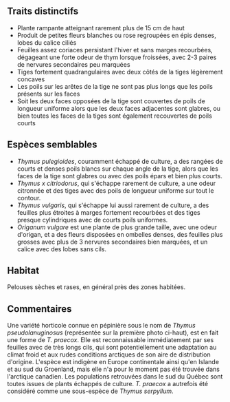 
<!--
1-https://www.inaturalist.org/observations/220825558
1-https://www.inaturalist.org/observations/248412559
1-https://www.inaturalist.org/observations/260989505
2-https://www.inaturalist.org/observations/233060002
2-https://www.inaturalist.org/observations/199375799
2-https://www.inaturalist.org/observations/67194595
1-https://www.inaturalist.org/observations/231693761
1-https://www.inaturalist.org/observations/237600275
-->

## Traits distinctifs

- Plante rampante atteignant rarement plus de 15 cm de haut
- Produit de petites fleurs blanches ou rose regroupées en épis denses, lobes du calice ciliés
- Feuilles assez coriaces persistant l'hiver et sans marges recourbées, dégageant une forte odeur de thym lorsque froissées, avec 2-3 paires de nervures secondaires peu marquées
- Tiges fortement quadrangulaires avec deux côtés de la tiges légèrement concaves
- Les poils sur les arêtes de la tige ne sont pas plus longs que les poils présents sur les faces
- Soit les deux faces opposées de la tige sont couvertes de poils de longueur uniforme alors que les deux faces adjacentes sont glabres, ou bien toutes les faces de la tiges sont également recouvertes de poils courts 

## Espèces semblables

- _Thymus pulegioides_, couramment échappé de culture, a des rangées de courts et denses poils blancs sur chaque angle de la tige, alors que les faces de la tige sont glabres ou avec des poils épars et bien plus courts.
- _Thymus x citriodorus_, qui s'échappe rarement de culture, a une odeur citronnée et des tiges avec des poils de longueur uniforme sur tout le contour. 
- _Thymus vulgaris_, qui s'échappe lui aussi rarement de culture, a des feuilles plus étroites à marges fortement recourbées et des tiges presque cylindriques avec de courts poils uniformes.
- _Origanum vulgare_ est une plante de plus grande taille, avec une odeur d'origan, et a des fleurs disposées en ombelles denses, des feuilles plus grosses avec plus de 3 nervures secondaires bien marquées, et un calice avec des lobes sans cils.


## Habitat

Pelouses sèches et rases, en général près des zones habitées.

## Commentaires

Une variété horticole connue en pépinière sous le nom de _Thymus pseudolanuginosus_ (représentée sur la première photo ci-haut), est en fait une forme de _T. praecox_. Elle est reconnaissable immédiatement par ses feuilles avec de très longs cils, qui sont potentiellement une adaptation au climat froid et aux rudes conditions arctiques de son aire de distribution d'origine. L'espèce est indigène en Europe continentale ainsi qu'en Islande et au sud du Groenland, mais elle n'a pour le moment pas été trouvée dans l'arctique canadien. Les populations retrouvées dans le sud du Québec sont toutes issues de plants échappés de culture. _T. praecox_ a autrefois été considéré comme une sous-espèce de _Thymus serpyllum_.


